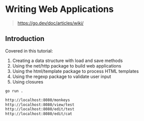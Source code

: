 # Writing Web Applications

> <https://go.dev/doc/articles/wiki/>

## Introduction

Covered in this tutorial:

1. Creating a data structure with load and save methods
2. Using the net/http package to build web applications
3. Using the html/template package to process HTML templates
4. Using the regexp package to validate user input
5. Using closures

```sh
go run .

http://localhost:8080/monkeys
http://localhost:8080/view/test
http://localhost:8080/edit/test
http://localhost:8080/edit/cat
```
